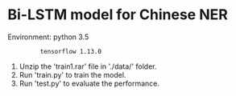 # Bi-LSTM model for Chinese NER

Environment: python 3.5


             tensorflow 1.13.0


1. Unzip the 'train1.rar' file in './data/' folder.
2. Run 'train.py' to train the model.
3. Run 'test.py' to evaluate the performance.
